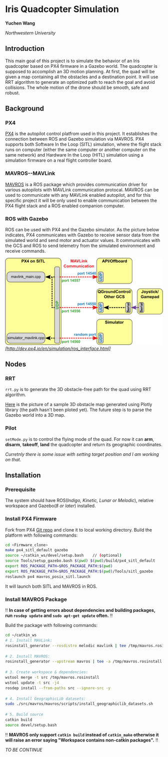 # Iris Quadcopter Simulation
**Yuchen Wang**

*Northwestern University*


## Introduction
This main goal of this project is to simulate the behavior of an Iris quadcopter based on PX4 firmware in a Gazebo world. The quadcopter is supposed to accomplish an 3D motion planning. At first, the quad will be given a map containing all the obstacles and a destination point. It will use RRT algorithm to generate an optimized path to reach the goal and avoid collisions. The whole motion of the drone should be smooth, safe and robust.

## Background
### PX4
[PX4](https://github.com/PX4/Firmware) is the autopilot control platfrom used in this project. It establishes the connection between ROS and Gazebo simulation via MAVROS. PX4 supports both Software In the Loop (SITL) simulation, where the flight stack runs on computer (either the same computer or another computer on the same network) and Hardware In the Loop (HITL) simulation using a simulation firmware on a real flight controller board.

### MAVROS--MAVLink
[MAVROS](https://github.com/mavlink/mavros) is a ROS package which provides communication driver for various autopilots with MAVLink communication protocal. MAVROS can be used to communicate with any MAVLink enabled autopilot, and for this specific project it will be only used to enable communication between the PX4 flight stack and a ROS enabled companion computer.

### ROS with Gazebo
ROS can be used with PX4 and the Gazebo simulator. As the picture below indicates, PX4 communicates with Gazebo to receive sensor data from the simulated world and send motor and actuator values. It communicates with the GCS and ROS to send telemetry from the simulated environment and receive commands.

![flowchart](/img/px4_sitl_overview.png)
*[http://dev.px4.io/en/simulation/ros_interface.html]*

## Nodes
### RRT
`rrt.py` is to generate the 3D obstacle-free path for the quad using RRT algorithm.

[Here](https://plot.ly/~yuchnw/2/#/) is the picture of a sample 3D obstacle map generated using Plotly library (the path hasn't been ploted yet). The future step is to parse the Gazebo world into a 3D map.

### Pilot
`setMode.py` is to control the flying mode of the quad. For now it can **arm**, **disarm**, **takeoff**, **land** the quadcopter and return its geographic coordinates.

*Curretnly there is some issue with setting target position and I am working on that.*

## Installation
### Prerequisite
The system should have ROS(*Indigo, Kinetic, Lunar or Melodic*), relative workspace and Gazebo(*8 or later*) installed.

### Install PX4 Firmware
Fork from PX4 [Git repo](https://github.com/PX4/Firmware) and clone it to local working directory. Build the platform with following commands:
```bash
cd <Firmware_clone>
make px4_sitl_default gazebo
source ~/catkin_ws/devel/setup.bash    // (optional)
source Tools/setup_gazebo.bash $(pwd) $(pwd)/build/px4_sitl_default
export ROS_PACKAGE_PATH=$ROS_PACKAGE_PATH:$(pwd)
export ROS_PACKAGE_PATH=$ROS_PACKAGE_PATH:$(pwd)/Tools/sitl_gazebo
roslaunch px4 mavros_posix_sitl.launch
```
It will launch both SITL and MAVROS in ROS.

### Install MAVROS Package
:bangbang: **In case of getting errors about dependencies and building packages, run `rosdep update` and `sudo apt-get update` often.** :bangbang:

Build the package with following commands:
```bash
cd ~/catkin_ws
# 1. Install MAVLink:
rosinstall_generator --rosdistro melodic mavlink | tee /tmp/mavros.rosinstall

# 2. Install MAVROS:
rosinstall_generator --upstream mavros | tee -a /tmp/mavros.rosinstall

# 3. Create workspace & dependencies:
wstool merge -t src /tmp/mavros.rosinstall
wstool update -t src -j4
rosdep install --from-paths src --ignore-src -y

# 4. Install GeographicLib datasets:
sudo ./src/mavros/mavros/scripts/install_geographiclib_datasets.sh

# 5. Build source
catkin build
source devel/setup.bash
```
:bangbang: **MAVROS only support `catkin build` instead of `catkin_make` otherwise it will raise an error saying "Workspace contains non-catkin packages".** :bangbang:

*TO BE CONTINUE*